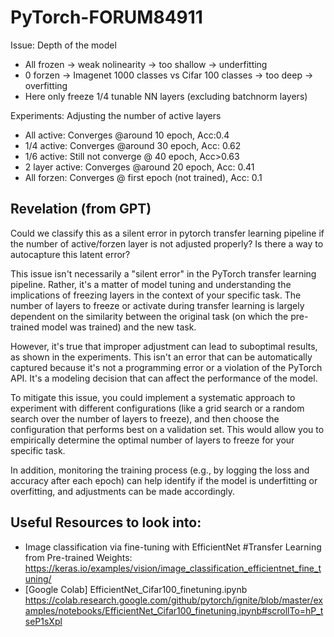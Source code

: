 # PyTorch-FORUM84911

Issue: Depth of the model
* All frozen -> weak nolinearity -> too shallow -> underfitting
* 0 forzen -> Imagenet 1000 classes vs Cifar 100 classes -> too deep -> overfitting
* Here only freeze 1/4 tunable NN layers (excluding batchnorm layers)

Experiments: Adjusting the number of active layers
* All active: Converges @around 10 epoch, Acc:0.4
* 1/4 active: Converges @around 30 epoch, Acc: 0.62
* 1/6 active: Still not converge @ 40 epoch, Acc>0.63
* 2 layer active: Converges @around 20 epoch, Acc: 0.41
* All forzen: Converges @ first epoch (not trained), Acc: 0.1

## Revelation (from GPT)

Could we classify this as a silent error in pytorch transfer learning pipeline if the number of active/forzen layer is not adjusted properly? Is there a way to autocapture this latent error?

This issue isn't necessarily a "silent error" in the PyTorch transfer learning pipeline. Rather, it's a matter of model tuning and understanding the implications of freezing layers in the context of your specific task. The number of layers to freeze or activate during transfer learning is largely dependent on the similarity between the original task (on which the pre-trained model was trained) and the new task.

However, it's true that improper adjustment can lead to suboptimal results, as shown in the experiments. This isn't an error that can be automatically captured because it's not a programming error or a violation of the PyTorch API. It's a modeling decision that can affect the performance of the model.

To mitigate this issue, you could implement a systematic approach to experiment with different configurations (like a grid search or a random search over the number of layers to freeze), and then choose the configuration that performs best on a validation set. This would allow you to empirically determine the optimal number of layers to freeze for your specific task.

In addition, monitoring the training process (e.g., by logging the loss and accuracy after each epoch) can help identify if the model is underfitting or overfitting, and adjustments can be made accordingly. 


## Useful Resources to look into:

* Image classification via fine-tuning with EfficientNet #Transfer Learning from Pre-trained Weights: https://keras.io/examples/vision/image_classification_efficientnet_fine_tuning/
* [Google Colab] EfficientNet_Cifar100_finetuning.ipynb https://colab.research.google.com/github/pytorch/ignite/blob/master/examples/notebooks/EfficientNet_Cifar100_finetuning.ipynb#scrollTo=hP_tseP1sXpl
